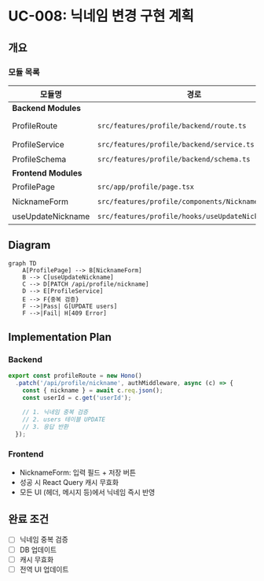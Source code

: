 # UC-008: 닉네임 변경 구현 계획

## 개요

### 모듈 목록

| 모듈명 | 경로 | 설명 |
|--------|------|------|
| **Backend Modules** |
| ProfileRoute | `src/features/profile/backend/route.ts` | PATCH /api/profile/nickname |
| ProfileService | `src/features/profile/backend/service.ts` | 닉네임 변경 로직 |
| ProfileSchema | `src/features/profile/backend/schema.ts` | 요청/응답 스키마 |
| **Frontend Modules** |
| ProfilePage | `src/app/profile/page.tsx` | 마이페이지 |
| NicknameForm | `src/features/profile/components/NicknameForm.tsx` | 닉네임 변경 폼 |
| useUpdateNickname | `src/features/profile/hooks/useUpdateNickname.ts` | 닉네임 변경 훅 |

## Diagram

```mermaid
graph TD
    A[ProfilePage] --> B[NicknameForm]
    B --> C[useUpdateNickname]
    C --> D[PATCH /api/profile/nickname]
    D --> E[ProfileService]
    E --> F{중복 검증}
    F -->|Pass| G[UPDATE users]
    F -->|Fail| H[409 Error]
```

## Implementation Plan

### Backend
```typescript
export const profileRoute = new Hono()
  .patch('/api/profile/nickname', authMiddleware, async (c) => {
    const { nickname } = await c.req.json();
    const userId = c.get('userId');

    // 1. 닉네임 중복 검증
    // 2. users 테이블 UPDATE
    // 3. 응답 반환
  });
```

### Frontend
- NicknameForm: 입력 필드 + 저장 버튼
- 성공 시 React Query 캐시 무효화
- 모든 UI (헤더, 메시지 등)에서 닉네임 즉시 반영

## 완료 조건
- [ ] 닉네임 중복 검증
- [ ] DB 업데이트
- [ ] 캐시 무효화
- [ ] 전역 UI 업데이트
